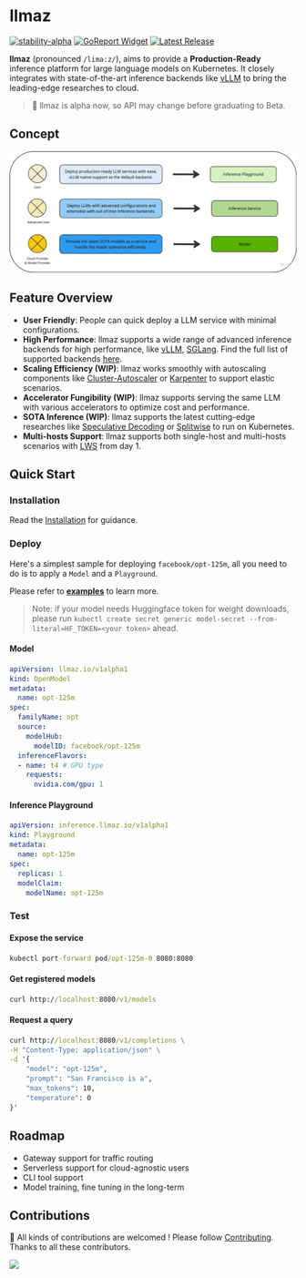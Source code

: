 # llmaz

[![stability-alpha](https://img.shields.io/badge/stability-alpha-f4d03f.svg)](https://github.com/mkenney/software-guides/blob/master/STABILITY-BADGES.md#alpha)
[![GoReport Widget]][GoReport Status]
[![Latest Release](https://img.shields.io/github/v/release/inftyai/llmaz?include_prereleases)](https://github.com/inftyai/llmaz/releases/latest)

[GoReport Widget]: https://goreportcard.com/badge/github.com/inftyai/llmaz
[GoReport Status]: https://goreportcard.com/report/github.com/inftyai/llmaz

**llmaz** (pronounced `/lima:z/`), aims to provide a **Production-Ready** inference platform for large language models on Kubernetes. It closely integrates with state-of-the-art inference backends like [vLLM](https://github.com/vllm-project/vllm) to bring the leading-edge researches to cloud.

> 🌱 llmaz is alpha now, so API may change before graduating to Beta.

## Concept

![image](./docs/assets/overview.png)

## Feature Overview

- **User Friendly**: People can quick deploy a LLM service with minimal configurations.
- **High Performance**: llmaz supports a wide range of advanced inference backends for high performance, like [vLLM](https://github.com/vllm-project/vllm), [SGLang](https://github.com/sgl-project/sglang). Find the full list of supported backends [here](./docs/support-backends.md).
- **Scaling Efficiency (WIP)**: llmaz works smoothly with autoscaling components like [Cluster-Autoscaler](https://github.com/kubernetes/autoscaler/tree/master/cluster-autoscaler) or [Karpenter](https://github.com/kubernetes-sigs/karpenter) to support elastic scenarios.
- **Accelerator Fungibility (WIP)**: llmaz supports serving the same LLM with various accelerators to optimize cost and performance.
- **SOTA Inference (WIP)**: llmaz supports the latest cutting-edge researches like [Speculative Decoding](https://arxiv.org/abs/2211.17192) or [Splitwise](https://arxiv.org/abs/2311.18677) to run on Kubernetes.
- **Multi-hosts Support**: llmaz supports both single-host and multi-hosts scenarios with [LWS](https://github.com/kubernetes-sigs/lws) from day 1.

## Quick Start

### Installation

Read the [Installation](./docs/installation.md) for guidance.

### Deploy

Here's a simplest sample for deploying `facebook/opt-125m`, all you need to do
is to apply a `Model` and a `Playground`.

Please refer to **[examples](/docs/examples/README.md)** to learn more.

> Note: if your model needs Huggingface token for weight downloads, please run `kubectl create secret generic model-secret --from-literal=HF_TOKEN=<your token>` ahead.

#### Model

```yaml
apiVersion: llmaz.io/v1alpha1
kind: OpenModel
metadata:
  name: opt-125m
spec:
  familyName: opt
  source:
    modelHub:
      modelID: facebook/opt-125m
  inferenceFlavors:
  - name: t4 # GPU type
    requests:
      nvidia.com/gpu: 1
```

#### Inference Playground

```yaml
apiVersion: inference.llmaz.io/v1alpha1
kind: Playground
metadata:
  name: opt-125m
spec:
  replicas: 1
  modelClaim:
    modelName: opt-125m
```

### Test

#### Expose the service

```cmd
kubectl port-forward pod/opt-125m-0 8080:8080
```

#### Get registered models

```cmd
curl http://localhost:8080/v1/models
```

#### Request a query

```cmd
curl http://localhost:8080/v1/completions \
-H "Content-Type: application/json" \
-d '{
    "model": "opt-125m",
    "prompt": "San Francisco is a",
    "max_tokens": 10,
    "temperature": 0
}'
```

## Roadmap

- Gateway support for traffic routing
- Serverless support for cloud-agnostic users
- CLI tool support
- Model training, fine tuning in the long-term

## Contributions

🚀 All kinds of contributions are welcomed ! Please follow [Contributing](https://github.com/InftyAI/community/blob/main/CONTRIBUTING.md). Thanks to all these contributors.

<a href="https://github.com/inftyai/llmaz/graphs/contributors">
  <img src="https://contrib.rocks/image?repo=inftyai/llmaz" />
</a>
